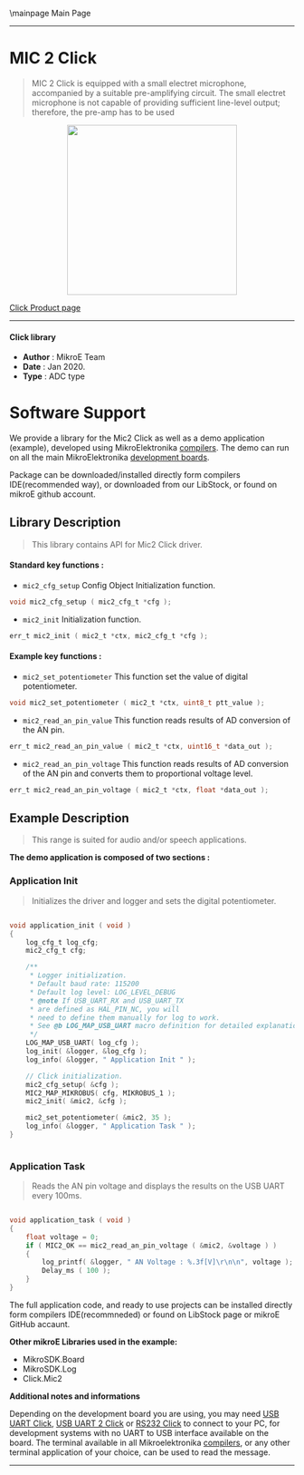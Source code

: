 \mainpage Main Page
 
---
# MIC 2 Click

> MIC 2 Click is equipped with a small electret microphone, accompanied by a suitable pre-amplifying circuit. The small electret microphone is not capable of providing sufficient line-level output; therefore, the pre-amp has to be used

<p align="center">
  <img src="https://download.mikroe.com/images/click_for_ide/mic2_click.png" height=300px>
</p>

[Click Product page](https://www.mikroe.com/mic-2-click)

---


#### Click library 

- **Author**        : MikroE Team
- **Date**          : Jan 2020.
- **Type**          : ADC type


# Software Support

We provide a library for the Mic2 Click 
as well as a demo application (example), developed using MikroElektronika 
[compilers](https://shop.mikroe.com/compilers). 
The demo can run on all the main MikroElektronika [development boards](https://shop.mikroe.com/development-boards).

Package can be downloaded/installed directly form compilers IDE(recommended way), or downloaded from our LibStock, or found on mikroE github account. 

## Library Description

> This library contains API for Mic2 Click driver.

#### Standard key functions :

- `mic2_cfg_setup` Config Object Initialization function.
```c
void mic2_cfg_setup ( mic2_cfg_t *cfg ); 
```

- `mic2_init` Initialization function.
```c
err_t mic2_init ( mic2_t *ctx, mic2_cfg_t *cfg );
```

#### Example key functions :

- `mic2_set_potentiometer` This function set the value of digital potentiometer.
```c
void mic2_set_potentiometer ( mic2_t *ctx, uint8_t ptt_value );
```

- `mic2_read_an_pin_value` This function reads results of AD conversion of the AN pin.
```c
err_t mic2_read_an_pin_value ( mic2_t *ctx, uint16_t *data_out );
```

- `mic2_read_an_pin_voltage` This function reads results of AD conversion of the AN pin and converts them to proportional voltage level.
```c
err_t mic2_read_an_pin_voltage ( mic2_t *ctx, float *data_out );
```

## Example Description

> This range is suited for audio and/or speech applications.

**The demo application is composed of two sections :**

### Application Init 

> Initializes the driver and logger and sets the digital potentiometer.

```c

void application_init ( void )
{
    log_cfg_t log_cfg;
    mic2_cfg_t cfg;

    /** 
     * Logger initialization.
     * Default baud rate: 115200
     * Default log level: LOG_LEVEL_DEBUG
     * @note If USB_UART_RX and USB_UART_TX 
     * are defined as HAL_PIN_NC, you will 
     * need to define them manually for log to work. 
     * See @b LOG_MAP_USB_UART macro definition for detailed explanation.
     */
    LOG_MAP_USB_UART( log_cfg );
    log_init( &logger, &log_cfg );
    log_info( &logger, " Application Init " );

    // Click initialization.
    mic2_cfg_setup( &cfg );
    MIC2_MAP_MIKROBUS( cfg, MIKROBUS_1 );
    mic2_init( &mic2, &cfg );

    mic2_set_potentiometer( &mic2, 35 );
    log_info( &logger, " Application Task " );
}
  
```

### Application Task

> Reads the AN pin voltage and displays the results on the USB UART every 100ms.

```c

void application_task ( void )
{
    float voltage = 0;
    if ( MIC2_OK == mic2_read_an_pin_voltage ( &mic2, &voltage ) ) 
    {
        log_printf( &logger, " AN Voltage : %.3f[V]\r\n\n", voltage );
        Delay_ms ( 100 );
    }
} 

```

The full application code, and ready to use projects can be  installed directly form compilers IDE(recommneded) or found on LibStock page or mikroE GitHub accaunt.

**Other mikroE Libraries used in the example:** 

- MikroSDK.Board
- MikroSDK.Log
- Click.Mic2

**Additional notes and informations**

Depending on the development board you are using, you may need 
[USB UART Click](https://shop.mikroe.com/usb-uart-click), 
[USB UART 2 Click](https://shop.mikroe.com/usb-uart-2-click) or 
[RS232 Click](https://shop.mikroe.com/rs232-click) to connect to your PC, for 
development systems with no UART to USB interface available on the board. The 
terminal available in all Mikroelektronika 
[compilers](https://shop.mikroe.com/compilers), or any other terminal application 
of your choice, can be used to read the message.



---
